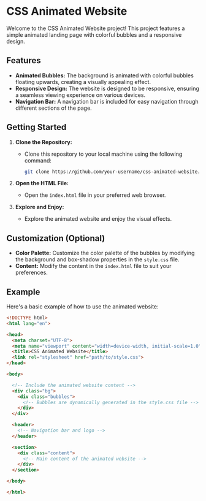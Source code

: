 # CSS Animated Website

Welcome to the CSS Animated Website project! This project features a simple animated landing page with colorful bubbles and a responsive design.

## Features

- **Animated Bubbles:** The background is animated with colorful bubbles floating upwards, creating a visually appealing effect.
- **Responsive Design:** The website is designed to be responsive, ensuring a seamless viewing experience on various devices.
- **Navigation Bar:** A navigation bar is included for easy navigation through different sections of the page.

## Getting Started

1. **Clone the Repository:**
   - Clone this repository to your local machine using the following command:

     ```bash
     git clone https://github.com/your-username/css-animated-website.git
     ```

2. **Open the HTML File:**
   - Open the `index.html` file in your preferred web browser.

3. **Explore and Enjoy:**
   - Explore the animated website and enjoy the visual effects.

## Customization (Optional)

- **Color Palette:** Customize the color palette of the bubbles by modifying the background and box-shadow properties in the `style.css` file.
- **Content:** Modify the content in the `index.html` file to suit your preferences.

## Example

Here's a basic example of how to use the animated website:

```html
<!DOCTYPE html>
<html lang="en">

<head>
  <meta charset="UTF-8">
  <meta name="viewport" content="width=device-width, initial-scale=1.0">
  <title>CSS Animated Website</title>
  <link rel="stylesheet" href="path/to/style.css">
</head>

<body>

  <!-- Include the animated website content -->
  <div class="bg">
    <div class="bubbles">
      <!-- Bubbles are dynamically generated in the style.css file -->
    </div>
  </div>

  <header>
    <!-- Navigation bar and logo -->
  </header>

  <section>
    <div class="content">
      <!-- Main content of the animated website -->
    </div>
  </section>

</body>

</html>
